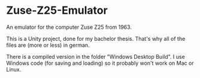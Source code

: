 # Zuse-Z25-Emulator
An emulator for the computer Zuse Z25 from 1963.

This is a Unity project, done for my bachelor thesis. That's why all of the files are (more or less) in german.

There is a compiled version in the folder "Windows Desktop Build". I use Windows code (for saving and loading) so it probably won't work on Mac or Linux.